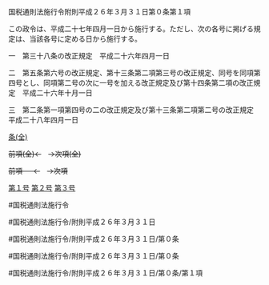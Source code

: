 国税通則法施行令附則平成２６年３月３１日第０条第１項

この政令は、平成二十七年四月一日から施行する。ただし、次の各号に掲げる規定は、当該各号に定める日から施行する。

一　第三十八条の改正規定　平成二十六年四月一日

二　第五条第六号の改正規定、第十三条第二項第三号の改正規定、同号を同項第四号とし、同項第二号の次に一号を加える改正規定及び第十四条第二項の改正規定　平成二十六年十月一日

三　第二条第一項第四号の二の改正規定及び第十三条第二項第二号の改正規定　平成二十八年四月一日

[条(全)](国税通則法施行＿令附則平成２６年３月３１日第０条_.md)

~~前項(全)←~~　~~→次項(全)~~

~~前項 　 ←~~　~~→次項~~

[第１号](国税通則法施行＿令附則平成２６年３月３１日第０条第１項第１号.md)  [第２号](国税通則法施行＿令附則平成２６年３月３１日第０条第１項第２号.md)  [第３号](国税通則法施行＿令附則平成２６年３月３１日第０条第１項第３号.md)  

#国税通則法施行令

#国税通則法施行令/附則平成２６年３月３１日

#国税通則法施行令/附則平成２６年３月３１日/第０条

#国税通則法施行令/附則平成２６年３月３１日/第０条

#国税通則法施行令/附則平成２６年３月３１日/第０条/第１項

